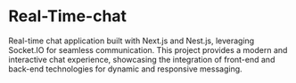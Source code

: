 # Real-Time-chat
Real-time chat application built with Next.js and Nest.js, leveraging Socket.IO for seamless communication. This project provides a modern and interactive chat experience, showcasing the integration of front-end and back-end technologies for dynamic and responsive messaging.
